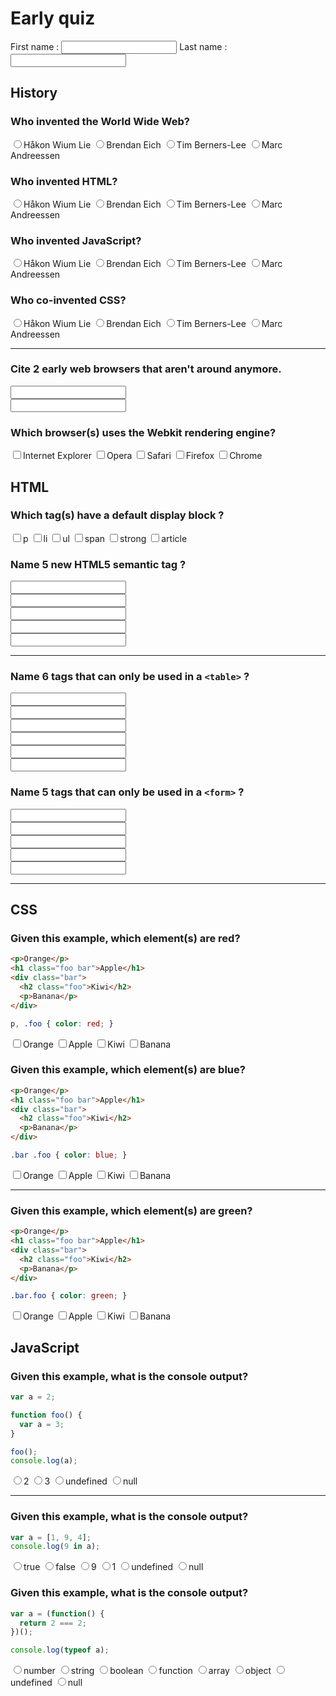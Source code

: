 <!-- title : Early quiz -->
<!-- author : Hubert SABLONNIÈRE -->
<!-- description : Quiz about Web History, HTML and JavaScript -->
<!-- keywords : history, html, javascript -->

<link href="../css/bootstrap.min.css" rel="stylesheet">
<link href="../css/bootstrap-responsive.min.css" rel="stylesheet">
<link href="../css/theme-2012-common.css" rel="stylesheet">
<link href="../css/theme-2012-lab.css" rel="stylesheet">
<link href="../css/hljs-github.css" rel="stylesheet">

# Early quiz

<form>
  <label>First name : </label><input type="text">
  <label>Last name : </label><input type="text">
</form>

## History

### Who invented the World Wide Web?

<form>
  <label class="radio"><input type="radio" name="web">Håkon Wium Lie</label>
  <label class="radio"><input type="radio" name="web">Brendan Eich</label>
  <label class="radio"><input type="radio" name="web">Tim Berners-Lee</label>
  <label class="radio"><input type="radio" name="web">Marc Andreessen</label>
</form>

### Who invented HTML?

<form>
  <label class="radio"><input type="radio" name="html">Håkon Wium Lie</label>
  <label class="radio"><input type="radio" name="html">Brendan Eich</label>
  <label class="radio"><input type="radio" name="html">Tim Berners-Lee</label>
  <label class="radio"><input type="radio" name="html">Marc Andreessen</label>
</form>

### Who invented JavaScript?

<form>
  <label class="radio"><input type="radio" name="js">Håkon Wium Lie</label>
  <label class="radio"><input type="radio" name="js">Brendan Eich</label>
  <label class="radio"><input type="radio" name="js">Tim Berners-Lee</label>
  <label class="radio"><input type="radio" name="js">Marc Andreessen</label>
</form>

### Who co-invented CSS?

<form>
  <label class="radio"><input type="radio" name="css">Håkon Wium Lie</label>
  <label class="radio"><input type="radio" name="css">Brendan Eich</label>
  <label class="radio"><input type="radio" name="css">Tim Berners-Lee</label>
  <label class="radio"><input type="radio" name="css">Marc Andreessen</label>
</form>

<hr>

### Cite 2 early web browsers that aren't around anymore.

<form>
  <div><input type="text"></div>
  <div><input type="text"></div>
</form>

### Which browser(s) uses the Webkit rendering engine?

<form>
  <label class="checkbox"><input type="checkbox" name="webkit">Internet Explorer</label>
  <label class="checkbox"><input type="checkbox" name="webkit">Opera</label>
  <label class="checkbox"><input type="checkbox" name="webkit">Safari</label>
  <label class="checkbox"><input type="checkbox" name="webkit">Firefox</label>
  <label class="checkbox"><input type="checkbox" name="webkit">Chrome</label>
</form>

## HTML

### Which tag(s) have a default display block ?

<form>
  <label class="checkbox"><input type="checkbox" name="display">p</label>
  <label class="checkbox"><input type="checkbox" name="display">li</label>
  <label class="checkbox"><input type="checkbox" name="display">ul</label>
  <label class="checkbox"><input type="checkbox" name="display">span</label>
  <label class="checkbox"><input type="checkbox" name="display">strong</label>
  <label class="checkbox"><input type="checkbox" name="display">article</label>
</form>

### Name 5 new HTML5 semantic tag ?

<form>
  <div><input type="text" name="semantic1"></div>
  <div><input type="text" name="semantic2"></div>
  <div><input type="text" name="semantic3"></div>
  <div><input type="text" name="semantic4"></div>
  <div><input type="text" name="semantic5"></div>
</form>

<hr>

### Name 6 tags that can only be used in a `<table>` ?

<form>
  <div><input type="text" name="table1"></div>
  <div><input type="text" name="table2"></div>
  <div><input type="text" name="table3"></div>
  <div><input type="text" name="table4"></div>
  <div><input type="text" name="table5"></div>
  <div><input type="text" name="table6"></div>
</form>

### Name 5 tags that can only be used in a `<form>` ?

<form>
  <div><input type="text" name="form1"></div>
  <div><input type="text" name="form2"></div>
  <div><input type="text" name="form3"></div>
  <div><input type="text" name="form4"></div>
  <div><input type="text" name="form5"></div>
</form>

<hr>

## CSS

### Given this example, which element(s) are red?

```html
<p>Orange</p>
<h1 class="foo bar">Apple</h1>
<div class="bar">
  <h2 class="foo">Kiwi</h2>
  <p>Banana</p>
</div>
```

```css
p, .foo { color: red; }
```

<form>
  <label class="checkbox"><input type="checkbox" name="css1">Orange</label>
  <label class="checkbox"><input type="checkbox" name="css1">Apple</label>
  <label class="checkbox"><input type="checkbox" name="css1">Kiwi</label>
  <label class="checkbox"><input type="checkbox" name="css1">Banana</label>
</form>

### Given this example, which element(s) are blue?

```html
<p>Orange</p>
<h1 class="foo bar">Apple</h1>
<div class="bar">
  <h2 class="foo">Kiwi</h2>
  <p>Banana</p>
</div>
```

```css
.bar .foo { color: blue; }
```

<form>
  <label class="checkbox"><input type="checkbox" name="css2">Orange</label>
  <label class="checkbox"><input type="checkbox" name="css2">Apple</label>
  <label class="checkbox"><input type="checkbox" name="css2">Kiwi</label>
  <label class="checkbox"><input type="checkbox" name="css2">Banana</label>
</form>

<hr>

### Given this example, which element(s) are green?

```html
<p>Orange</p>
<h1 class="foo bar">Apple</h1>
<div class="bar">
  <h2 class="foo">Kiwi</h2>
  <p>Banana</p>
</div>
```

```css
.bar.foo { color: green; }
```

<form>
  <label class="checkbox"><input type="checkbox" name="css3">Orange</label>
  <label class="checkbox"><input type="checkbox" name="css3">Apple</label>
  <label class="checkbox"><input type="checkbox" name="css3">Kiwi</label>
  <label class="checkbox"><input type="checkbox" name="css3">Banana</label>
</form>

## JavaScript

### Given this example, what is the console output?

```javascript
var a = 2;

function foo() {
  var a = 3;
}

foo();
console.log(a);
```

<form>
  <label class="radio"><input type="radio" name="js1">2</label>
  <label class="radio"><input type="radio" name="js1">3</label>
  <label class="radio"><input type="radio" name="js1">undefined</label>
  <label class="radio"><input type="radio" name="js1">null</label>
</form>

<hr>

### Given this example, what is the console output?

```javascript
var a = [1, 9, 4];
console.log(9 in a);
```

<form>
  <label class="radio"><input type="radio" name="js2">true</label>
  <label class="radio"><input type="radio" name="js2">false</label>
  <label class="radio"><input type="radio" name="js2">9</label>
  <label class="radio"><input type="radio" name="js2">1</label>
  <label class="radio"><input type="radio" name="js2">undefined</label>
  <label class="radio"><input type="radio" name="js2">null</label>
</form>

<script src="../js/jquery-1.8.1.min.js"></script>
<script src="../js/bootstrap.min.js"></script>

### Given this example, what is the console output?

```javascript
var a = (function() {
  return 2 === 2;
})();

console.log(typeof a);
```

<form>
  <label class="radio"><input type="radio" name="js3">number</label>
  <label class="radio"><input type="radio" name="js3">string</label>
  <label class="radio"><input type="radio" name="js3">boolean</label>
  <label class="radio"><input type="radio" name="js3">function</label>
  <label class="radio"><input type="radio" name="js3">array</label>
  <label class="radio"><input type="radio" name="js3">object</label>
  <label class="radio"><input type="radio" name="js2">undefined</label>
  <label class="radio"><input type="radio" name="js2">null</label>
</form>

<script src="../js/jquery-1.8.1.min.js"></script>
<script src="../js/bootstrap.min.js"></script>
